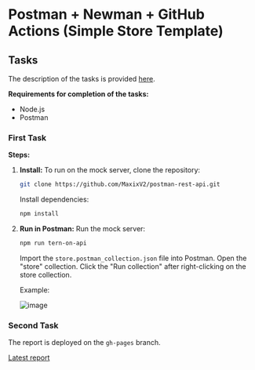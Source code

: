 # Postman + Newman + GitHub Actions (Simple Store Template)

## Tasks

The description of the tasks is provided [here](https://github.com/WannaBeDream/Postman-newman-ghActions#readme).

**Requirements for completion of the tasks:**
- Node.js
- Postman

### First Task

**Steps:**

1. **Install:**
    To run on the mock server, clone the repository:
     ```bash
     git clone https://github.com/MaxixV2/postman-rest-api.git
     ```
    Install dependencies:
     ```bash
     npm install
     ```

2. **Run in Postman:**
    Run the mock server:
     ```bash
     npm run tern-on-api
     ```
    Import the `store.postman_collection.json` file into Postman.
    Open the "store" collection.
    Click the "Run collection" after right-clicking on the store collection.

   Example:

   ![image](https://github.com/MaxixV2/postman-rest-api/assets/99399536/105ca357-79b2-4191-ae41-c113f82269e8)


### Second Task

The report is deployed on the `gh-pages` branch. 

[Latest report](https://maxixv2.github.io/postman-rest-api/)
